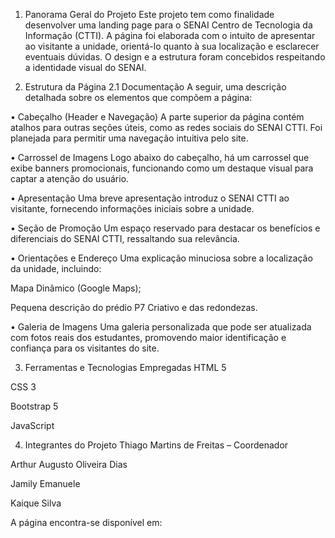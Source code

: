 1. Panorama Geral do Projeto
Este projeto tem como finalidade desenvolver uma landing page para o SENAI Centro de Tecnologia da Informação (CTTI). A página foi elaborada com o intuito de apresentar ao visitante a unidade, orientá-lo quanto à sua localização e esclarecer eventuais dúvidas. O design e a estrutura foram concebidos respeitando a identidade visual do SENAI.

2. Estrutura da Página
2.1 Documentação
A seguir, uma descrição detalhada sobre os elementos que compõem a página:

• Cabeçalho (Header e Navegação)
A parte superior da página contém atalhos para outras seções úteis, como as redes sociais do SENAI CTTI. Foi planejada para permitir uma navegação intuitiva pelo site.

• Carrossel de Imagens
Logo abaixo do cabeçalho, há um carrossel que exibe banners promocionais, funcionando como um destaque visual para captar a atenção do usuário.

• Apresentação
Uma breve apresentação introduz o SENAI CTTI ao visitante, fornecendo informações iniciais sobre a unidade.

• Seção de Promoção
Um espaço reservado para destacar os benefícios e diferenciais do SENAI CTTI, ressaltando sua relevância.

• Orientações e Endereço
Uma explicação minuciosa sobre a localização da unidade, incluindo:

Mapa Dinâmico (Google Maps);

Pequena descrição do prédio P7 Criativo e das redondezas.

• Galeria de Imagens
Uma galeria personalizada que pode ser atualizada com fotos reais dos estudantes, promovendo maior identificação e confiança para os visitantes do site.

3. Ferramentas e Tecnologias Empregadas
HTML 5

CSS 3

Bootstrap 5

JavaScript

4. Integrantes do Projeto
Thiago Martins de Freitas – Coordenador

Arthur Augusto Oliveira Dias

Jamily Emanuele

Kaique Silva

A página encontra-se disponível em:
